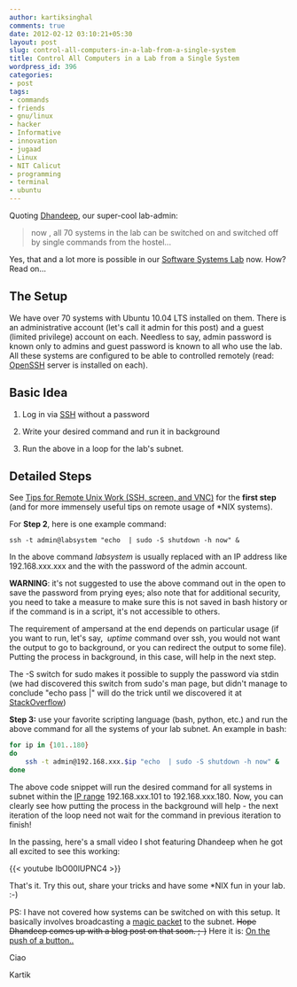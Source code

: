 ```yaml
---
author: kartiksinghal
comments: true
date: 2012-02-12 03:10:21+05:30
layout: post
slug: control-all-computers-in-a-lab-from-a-single-system
title: Control All Computers in a Lab from a Single System
wordpress_id: 396
categories:
- post
tags:
- commands
- friends
- gnu/linux
- hacker
- Informative
- innovation
- jugaad
- Linux
- NIT Calicut
- programming
- terminal
- ubuntu
---
```


Quoting [Dhandeep](http://dhand33p.wordpress.com/), our super-cool lab-admin:


> now , all 70 systems in the lab can be switched on and switched off by single commands from the hostel...


Yes, that and a lot more is possible in our [Software Systems Lab](http://athena.nitc.ac.in/ssl/) now. How? Read on...


## The Setup


We have over 70 systems with Ubuntu 10.04 LTS installed on them. There is an administrative account (let's call it admin for this post) and a guest (limited privilege) account on each. Needless to say, admin password is known only to admins and guest password is known to all who use the lab. All these systems are configured to be able to controlled remotely (read: [OpenSSH](http://en.wikipedia.org/wiki/OpenSSH) server is installed on each).


## Basic Idea






  1. Log in via [SSH](http://en.wikipedia.org/wiki/Secure_Shell) without a password


  2. Write your desired command and run it in background


  3. Run the above in a loop for the lab's subnet.




## Detailed Steps


See [Tips for Remote Unix Work (SSH, screen, and VNC)](http://shebang.brandonmintern.com/tips-for-remote-unix-work-ssh-screen-and-vnc) for the **first step** (and for more immensely useful tips on remote usage of *NIX systems).

For **Step 2**, here is one example command:


    ssh -t admin@labsystem "echo  | sudo -S shutdown -h now" &


In the above command _labsystem_ is usually replaced with an IP address like 192.168.xxx.xxx and the _<pass>_ with the password of the admin account.

**WARNING**: it's not suggested to use the above command out in the open to save the password from prying eyes; also note that for additional security, you need to take a measure to make sure this is not saved in bash history or if the command is in a script, it's not accessible to others.

The requirement of ampersand at the end depends on particular usage (if you want to run, let's say,  _uptime_ command over ssh, you would not want the output to go to background, or you can redirect the output to some file). Putting the process in background, in this case, will help in the next step.

The -S switch for sudo makes it possible to supply the password via stdin (we had discovered this switch from sudo's man page, but didn't manage to conclude "echo pass |" will do the trick until we discovered it at [StackOverflow](http://stackoverflow.com/questions/233217/pass-password-to-su-sudo-ssh))

**Step 3:** use your favorite scripting language (bash, python, etc.) and run the above command for all the systems of your lab subnet. An example in bash:

```bash
for ip in {101..180}
do
	ssh -t admin@192.168.xxx.$ip "echo  | sudo -S shutdown -h now" &
done
```

The above code snippet will run the desired command for all systems in subnet within the [IP range](http://en.wikipedia.org/wiki/IP_address) 192.168.xxx.101 to 192.168.xxx.180. Now, you can clearly see how putting the process in the background will help - the next iteration of the loop need not wait for the command in previous iteration to finish!

In the passing, here's a small video I shot featuring Dhandeep when he got all excited to see this working:

{{< youtube IbO00lUPNC4 >}}

That's it. Try this out, share your tricks and have some *NIX fun in your lab. :-)

PS: I have not covered how systems can be switched on with this setup. It basically involves broadcasting a [magic packet](http://en.wikipedia.org/wiki/Wake-on-LAN#Magic_packet) to the subnet. <del>Hope Dhandeep comes up with a blog post on that soon. ;-)</del> Here it is: [On the push of a button..](http://dhand33p.wordpress.com/2012/02/11/on-the-push-of-a-button/)

Ciao

Kartik

